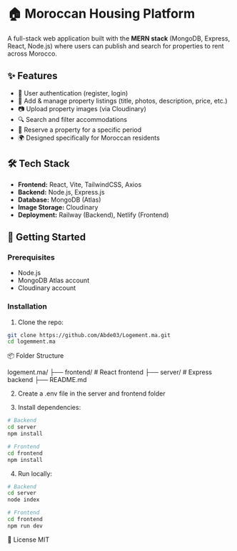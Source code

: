 # 🏠 Moroccan Housing Platform

A full-stack web application built with the **MERN stack** (MongoDB, Express, React, Node.js) where users can publish and search for properties to rent across Morocco.

## ✨ Features

- 🔐 User authentication (register, login)
- 🏡 Add & manage property listings (title, photos, description, price, etc.)
- 📷 Upload property images (via Cloudinary)
- 🔍 Search and filter accommodations
- 📆 Reserve a property for a specific period
- 🌍 Designed specifically for Moroccan residents

## 🛠️ Tech Stack

- **Frontend:** React, Vite, TailwindCSS, Axios
- **Backend:** Node.js, Express.js
- **Database:** MongoDB (Atlas)
- **Image Storage:** Cloudinary
- **Deployment:** Railway (Backend), Netlify (Frontend)

## 🚀 Getting Started

### Prerequisites

- Node.js
- MongoDB Atlas account
- Cloudinary account

### Installation

1. Clone the repo:

```bash
git clone https://github.com/Abde03/Logement.ma.git
cd logemment.ma
```

📦 Folder Structure

logement.ma/
├── frontend/         # React frontend
├── server/         # Express backend
├── README.md

2. Create a .env file in the server and frontend folder

3. Install dependencies:

```bash
# Backend
cd server
npm install

# Frontend
cd frontend
npm install
```

4. Run locally:

```bash
# Backend
cd server
node index

# Frontend
cd frontend
npm run dev
```

📄 License
MIT
